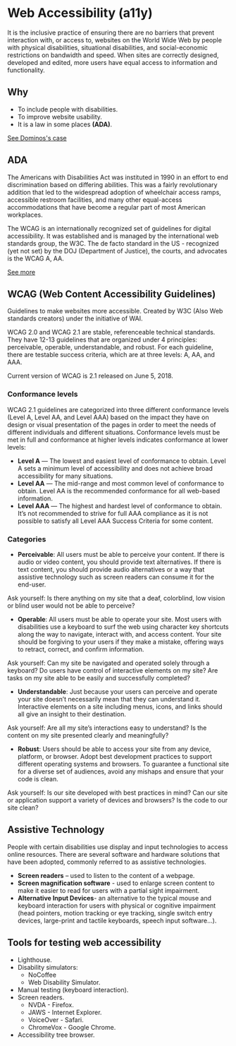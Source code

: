 # Web Accessibility (a11y)

It is the inclusive practice of ensuring there are no barriers that prevent interaction with, or access to, websites on the World Wide Web by people with physical disabilities, situational disabilities, and social-economic restrictions on bandwidth and speed. When sites are correctly designed, developed and edited, more users have equal access to information and functionality.

## Why

* To include people with disabilities.
* To improve website usability.
* It is a law in some places **(ADA)**.

[See Dominos's case](https://www.cnbc.com/2019/10/07/dominos-supreme-court.html)

## ADA

The Americans with Disabilities Act was instituted in 1990 in an effort to end discrimination based on differing abilities.
This was a fairly revolutionary addition that led to the widespread adoption of wheelchair access ramps, accessible restroom facilities, and many other equal-access accommodations that have become a regular part of most American workplaces.  

The WCAG is an internationally recognized set of guidelines for digital accessibility. It was established and is managed by the international web standards group, the W3C. The de facto standard in the US - recognized (yet not set) by the DOJ (Department of Justice), the courts, and advocates is the WCAG A, AA.

[See more](https://www.accessibility.works/blog/2021-ada-wcag-website-accessibility-standards-requirements/)

## WCAG (Web Content Accessibility Guidelines)

Guidelines to make websites more accessible. Created by W3C (Also Web standards creators) under the initiative of WAI.

WCAG 2.0 and WCAG 2.1 are stable, referenceable technical standards. They have 12-13 guidelines that are organized under 4 principles: perceivable, operable, understandable, and robust. For each guideline, there are testable success criteria, which are at three levels: A, AA, and AAA.

Current version of WCAG is 2.1 released on June 5, 2018.

### Conformance levels

WCAG 2.1 guidelines are categorized into three different conformance levels (Level A, Level AA, and Level AAA) based on the impact they have on design or visual presentation of the pages in order to meet the needs of different individuals and different situations. Conformance levels must be met in full and conformance at higher levels indicates conformance at lower levels:

* **Level A** — The lowest and easiest level of conformance to obtain. Level A sets a minimum level of accessibility and does not achieve broad accessibility for many situations.
* **Level AA** — The mid-range and most common level of conformance to obtain. Level AA is the recommended conformance for all web-based information.
* **Level AAA** — The highest and hardest level of conformance to obtain. It’s not recommended to strive for full AAA compliance as it is not possible to satisfy all Level AAA Success Criteria for some content.

### Categories

* **Perceivable**: All users must be able to perceive your content. If there is audio or video content, you should provide text alternatives. If there is text content, you should provide audio alternatives or a way that assistive technology such as screen readers can consume it for the end-user.

Ask yourself: Is there anything on my site that a deaf, colorblind, low vision or blind user would not be able to perceive?

* **Operable**: All users must be able to operate your site. Most users with disabilities use a keyboard to surf the web using character key shortcuts along the way to navigate, interact with, and access content. Your site should be forgiving to your users if they make a mistake, offering ways to retract, correct, and confirm information.

Ask yourself: Can my site be navigated and operated solely through a keyboard? Do users have control of interactive elements on my site? Are tasks on my site able to be easily and successfully completed?

* **Understandable**: Just because your users can perceive and operate your site doesn’t necessarily mean that they can understand it. Interactive elements on a site including menus, icons, and links should all give an insight to their destination.

Ask yourself: Are all my site’s interactions easy to understand? Is the content on my site presented clearly and meaningfully?

* **Robust**: Users should be able to access your site from any device, platform, or browser. Adopt best development practices to support different operating systems and browsers. To guarantee a functional site for a diverse set of audiences, avoid any mishaps and ensure that your code is clean.

Ask yourself: Is our site developed with best practices in mind? Can our site or application support a variety of devices and browsers? Is the code to our site clean?

## Assistive Technology

People with certain disabilities use display and input technologies to access online resources. There are several software and hardware solutions that have been adopted, commonly referred to as assistive technologies.

* **Screen readers** – used to listen to the content of a webpage.
* **Screen magnification software** - used to enlarge screen content to make it easier to read for users with a partial sight impairment.
* **Alternative Input Devices**- an alternative to the typical mouse and keyboard interaction for users with physical or cognitive impairment (head pointers, motion tracking or eye tracking, single switch entry devices, large-print and tactile keyboards, speech input software...).

## Tools for testing web accessibility

* Lighthouse.
* Disability simulators:
  * NoCoffee
  * Web Disability Simulator.
* Manual testing (keyboard interaction).
* Screen readers.
  * NVDA - Firefox.
  * JAWS - Internet Explorer.
  * VoiceOver - Safari.
  * ChromeVox - Google Chrome.
* Accessibility tree browser.
